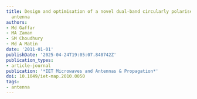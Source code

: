 ```yaml
---
title: Design and optimisation of a novel dual-band circularly polarised microstrip
  antenna
authors:
- Md Gaffar
- MA Zaman
- SM Choudhury
- Md A Matin
date: '2011-01-01'
publishDate: '2025-04-24T19:05:07.840742Z'
publication_types:
- article-journal
publication: '*IET Microwaves and Antennas & Propagation*'
doi: 10.1049/iet-map.2010.0050
tags:
- antenna
---
```

